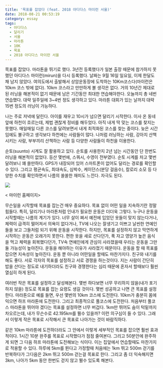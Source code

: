 ```yaml
---
title: '목표를 잡았다 (feat. 2018 아디다스 마이런 서울)'
date: 2018-08-21 00:53:19
category: essay
tags:
  - 아디다스
  - 달리기
  - 서울
  - 마라톤
  - 10K
  - 목표
  - 2018 아디다스 마이런 서울
---
```




목표를 잡았다. 마라톤을 뛰기로 했다. 3년전 등록했다가 일본 출장 때문에 참가하지 못했던 아디다스 마이런(mirun)을 다시 등록했다.
날짜는 9월 16일 일요일, 이제 한달도 채 남지 않았다. 여의도에서 출발해서 상암운동장에 도착하는 10Km코스다(마이런은 10km 코스
밖에 없다). 10km 코스라고 만만하게 볼 생각은 없다. 거의 10년간 제대로된 러닝을 해본적이 없기 때문에 남은 기간동안 최대한
연습해야한다. 오늘까지 총 네번 연습했다. 대략 일주일에 3~4번 정도 생각하고 있다. 마라톤 대회가 있는 날까지 대략 15번 정도의 러닝이
가능하다.

  

나는 주로 저녁에 달린다. 아이를 재우고 10시가 넘으면 달리기 시작한다. 이사 온 동네 앞에 하천이 흐르는데, 제법 괜찮게 정비를
해두었다. 아직 내게 딱 맞는 코스를 찾지는 못했다. 매일매일 다른 코스를 달려보면서 내게 최적화된 코스를 찾는 중이다. 늦은 시간임에도
불구하고 생각보다 하천에는 사람들이 많다. 나처럼 러닝하는 사람, 강아지 산책시키는 사람, 부부끼리 산책하는 사람 등 다양한 사람들이 하천을
이용한다.  

  

순토(suunto) 시계도 잘 활용하고 있다. 순토를 사용한지 2년 넘는 시간동안 단 한번도 러닝을 해본적이 없었다. 등산 몇번에, 스쿼시,
수영이 전부였다. 순토 시계를 차고 몇번 달려보니 꽤 쓸만하다. GPS가 내장되어 있어 스마트폰이 없어도 달리는 경로를 확인할 수 있다.
그리고 평균속도, 최대속도, 심박수, 케이던스(분당 걸음수), 칼로리 소모 등 다양한 수치를 확인하면서 나름의 쏠쏠한 재미도 느낀다. 자극도
된다.

  

  

![][link0]

< 마이런 홈페이지>

  

  

무슨일을 시작할때 목표를 잡는건 매우 중요하다. 목표 없이 어떤 일을 지속하기란 정말 힘들다. 특히, 달리기나 마라톤처럼 인내가 필요한
운동은 더더욱 그렇다. 누구나 운동을 시작할때는 나름의 계기가 있다. 너무 살이 쪄서 예전에 입었던 옷들이 맞지 않는다거나, 체력이 급격히
떨어져서 의욕이 없다거나, TV에 나오는 잘생기고 이쁘고 날씬한 연예인들을 보고 그들처럼 되기 위해 운동을 시작한다. 하지만, 목표를
설정하지 않고 막연하게 시작하는 운동은 오래가지 못한다. 편한 옷을 새로 산다던가, 푹 자고 영양가 높은 음식을 먹고 체력을 회복했다던가,
TV속 연예인에게 관심이 사라졌을때 우리는 운동을 그만둘 가능성이 높아진다. 운동을 해야하는 이유가 사라졌기 때문이다. 운동을 할 때 목표를
잡으면 지속성이 높아진다. 운동 뿐 아니라 어떤일을 할때도 마찬가지다. 친구와 내기를 해도 좋다. 서로 각자의 목표를 설정하고 서로 경쟁을
하는것이다. 지는 사람이 간단히 밥을 산다는 정도로 내기하더라도 친구와 경쟁한다는 심리 때문에 혼자서 할때보다 훨씬 열심히 하게 된다.

  

여러번 작은 목표를 설정하고 달성해본다. 몇번 하다보면 너무 무리하지 않을(내가 포기하지 않을) 정도로 목표를 잡는 요령도 생길 것이다.
몇번 성공하고 나면 큰 목표를 설정한다. 마라톤으로 예를 들면, 우선 몇번의 10km 코스에 도전한다. 10km가 충분히 몸에 익으면 하프
마라톤에 도전한다. 그리고 최종적으로 풀코스에 도전한다. 처음부터 풀코스 마라톤을 뛰어야 겠다는 목표를 설정하면 너무 버겁다. 1km만
뛰어도 숨이 턱밑까지 차오르는데, 내가 무슨수로 42.195km를 뛸수 있을까? 이런 의구심이 들 수 있다. 그래서 이렇게 작은 목표로
시작해서 큰 목표로 나아가는 것이 바람직하다.

  

같은 10km 마라톤에 도전하더라도 그 안에서 이렇게 세부적인 목표를 잡으면 훨씬 효과적이다. 1시간 10분 완주를 목표로 시작했다가 점점
줄여본다. 그리고 50분안에 완주하게 되면 그 다음 하프 마라톤에 도전해보는 식이다. 이는 집앞에서 연습할때도 마찬가지로 적용할 수 있다.
하루에 5km를 뛴다고 가정할때 처음에는 1km 뛰고 500m 걷기를 반복하다가 그다음은 2km 뛰고 500m 걷는걸 목표로 한다. 그리고
좀 더 익숙해지면 3km, 나아가 5km 동안 한번도 걷지 않고 뛸수 있도록 해본다.


[link0]:http://cfile1.uf.tistory.com/image/99BD694A5B7ADA810750F7
